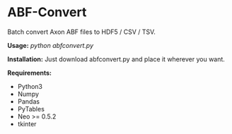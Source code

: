 # ABF-Convert
Batch convert Axon ABF files to HDF5 / CSV / TSV.

<b>Usage:</b>  _python abfconvert.py_

<b>Installation:</b> Just download abfconvert.py and place it wherever you want.

<b>Requirements:</b>
  - Python3
  - Numpy
  - Pandas
  - PyTables
  - Neo >= 0.5.2
  - tkinter
